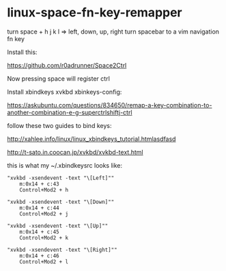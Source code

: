 # linux-space-fn-key-remapper
turn space + h j k l => left, down, up, right
turn spacebar to a vim navigation fn key

Install this:

https://github.com/r0adrunner/Space2Ctrl

Now pressing space will register ctrl

Install xbindkeys xvkbd xbinkeys-config:

https://askubuntu.com/questions/834650/remap-a-key-combination-to-another-combination-e-g-superctrlshiftj-ctrl

follow these two guides to bind keys:

http://xahlee.info/linux/linux_xbindkeys_tutorial.htmlasdfasd

http://t-sato.in.coocan.jp/xvkbd/xvkbd-text.html

this is what my ~/.xbindkeysrc looks like:

```
"xvkbd -xsendevent -text "\[Left]""
    m:0x14 + c:43
    Control+Mod2 + h 

"xvkbd -xsendevent -text "\[Down]""
    m:0x14 + c:44
    Control+Mod2 + j 

"xvkbd -xsendevent -text "\[Up]""
    m:0x14 + c:45
    Control+Mod2 + k 

"xvkbd -xsendevent -text "\[Right]""
    m:0x14 + c:46
    Control+Mod2 + l 
```

